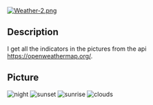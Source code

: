 <a href="https://wampi.ru/image/RQYK7Hc"><img src="https://ie.wampi.ru/2022/08/27/Weather-2.png" alt="Weather-2.png" border="0"></a>

## Description

I get all the indicators in the pictures from the api https://openweathermap.org/.

## Picture

![night](https://ie.wampi.ru/2022/08/26/imaged2eeb4e8797a084a.png)
![sunset](https://im.wampi.ru/2022/08/26/imageafae10c1a0cb525a.png)
![sunrise](https://im.wampi.ru/2022/08/26/image60a23bff0166236f.png)
![clouds](https://im.wampi.ru/2022/08/26/imagec76b2339f1d47141.png)
